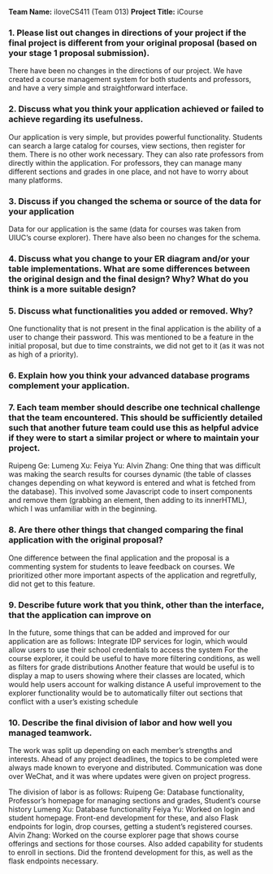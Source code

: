 **Team Name:** iloveCS411 (Team 013) 
**Project Title:** iCourse
### 1. Please list out changes in directions of your project if the final project is different from your original proposal (based on your stage 1 proposal submission).
There have been no changes in the directions of our project. We have created a course management system for both students and professors, and have a very simple and straightforward interface. 
 
### 2. Discuss what you think your application achieved or failed to achieve regarding its usefulness.
Our application is very simple, but provides powerful functionality. Students can search a large catalog for courses, view sections, then register for them. There is no other work necessary. They can also rate professors from directly within the application. For professors, they can manage many different sections and grades in one place, and not have to worry about many platforms.
 
### 3. Discuss if you changed the schema or source of the data for your application
Data for our application is the same (data for courses was taken from UIUC’s course explorer). There have also been no changes for the schema. 
 
### 4. Discuss what you change to your ER diagram and/or your table implementations. What are some differences between the original design and the final design? Why? What do you think is a more suitable design? 

 
### 5. Discuss what functionalities you added or removed. Why?
One functionality that is not present in the final application is the ability of a user to change their password. This was mentioned to be a feature in the initial proposal, but due to time constraints, we did not get to it (as it was not as high of a priority). 
 
### 6. Explain how you think your advanced database programs complement your application.

 
### 7. Each team member should describe one technical challenge that the team encountered.  This should be sufficiently detailed such that another future team could use this as helpful advice if they were to start a similar project or where to maintain your project. 
Ruipeng Ge:
Lumeng Xu:
Feiya Yu:
Alvin Zhang: One thing that was difficult was making the search results for courses dynamic (the table of classes changes depending on what keyword is entered and what is fetched from the database). This involved some Javascript code to insert components and remove them (grabbing an element, then adding to its innerHTML), which I was unfamiliar with in the beginning. 
 
### 8. Are there other things that changed comparing the final application with the original proposal?
One difference between the final application and the proposal is a commenting system for students to leave feedback on courses. We prioritized other more important aspects of the application and regretfully, did not get to this feature. 
 
### 9. Describe future work that you think, other than the interface, that the application can improve on
In the future, some things that can be added and improved for our application are as follows:
Integrate IDP services for login, which would allow users to use their school credentials to access the system
For the course explorer, it could be useful to have more filtering conditions, as well as filters for grade distributions
Another feature that would be useful is to display a map to users showing where their classes are located, which would help users account for walking distance
A useful improvement to the explorer functionality would be to automatically filter out sections that conflict with a user’s existing schedule
 

### 10. Describe the final division of labor and how well you managed teamwork. 
The work was split up depending on each member’s strengths and interests. Ahead of any project deadlines, the topics to be completed were always made known to everyone and distributed. Communication was done over WeChat, and it was where updates were given on project progress. 
 
The division of labor is as follows: 
Ruipeng Ge: Database functionality, Professor’s homepage for managing sections and grades, Student’s course history
Lumeng Xu: Database functionality
Feiya Yu: Worked on login and student homepage. Front-end development for these, and also Flask endpoints for login, drop courses, getting a student’s registered courses. 
Alvin Zhang: Worked on the course explorer page that shows course offerings and sections for those courses. Also added capability for students to enroll in sections. Did the frontend development for this, as well as the flask endpoints necessary. 

